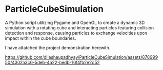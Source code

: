 # ParticleCubeSimulation
A Python script utilizing Pygame and OpenGL to create a dynamic 3D simulation with a rotating cube and interacting particles featuring collision detection and response, causing particles to exchange velocities upon impact within the cube boundaries.

I have attatched the project demonstration herewith.

https://github.com/dilashaupadhyay/ParticleCubeSimulation/assets/87899950/4302a3c6-5deb-4a22-bedb-16f4fb2e2d52

